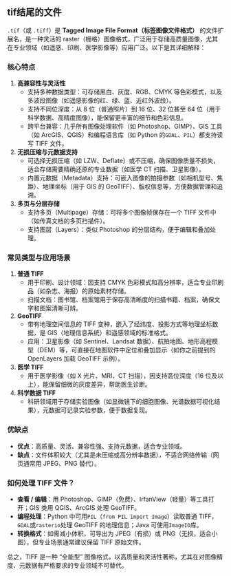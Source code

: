 

## tif结尾的文件

`.tif`（或 `.tiff`）是 **Tagged Image File Format（标签图像文件格式）** 的文件扩展名，是一种灵活的 raster（栅格）图像格式，广泛用于存储高质量图像，尤其在专业领域（如遥感、印刷、医学影像等）应用广泛。以下是其详细解释：

### 核心特点

1. **高兼容性与灵活性**
   - 支持多种数据类型：可存储黑白、灰度、RGB、CMYK 等色彩模式，以及多波段图像（如遥感影像的红、绿、蓝、近红外波段）。
   - 支持不同位深度：从 8 位（普通照片）到 16 位、32 位甚至 64 位（用于科学数据、高精度图像），能保留更丰富的细节和色彩信息。
   - 跨平台兼容：几乎所有图像处理软件（如 Photoshop、GIMP）、GIS 工具（如 ArcGIS、QGIS）和编程语言库（如 Python 的`GDAL`、`PIL`）都支持读写 TIFF 文件。
2. **无损压缩与元数据支持**
   - 可选择无损压缩（如 LZW、Deflate）或不压缩，确保图像质量不损失，适合存储需要精确还原的专业数据（如医学 CT 扫描、卫星影像）。
   - 内置元数据（Metadata）支持：可嵌入图像的拍摄参数（如相机型号、焦距）、地理坐标（用于 GIS 的 GeoTIFF）、版权信息等，方便数据管理和追溯。
3. **多页与分层存储**
   - 支持多页（Multipage）存储：可将多个图像帧保存在一个 TIFF 文件中（如传真文档的多页扫描件）。
   - 支持图层（Layers）：类似 Photoshop 的分层结构，便于编辑和叠加处理。

### 常见类型与应用场景

1. **普通 TIFF**
   - 用于印刷、设计领域：因支持 CMYK 色彩模式和高分辨率，适合专业印刷品（如杂志、海报）的原始素材存储。
   - 扫描文档：图书馆、档案馆用于保存高清晰度的扫描书籍、档案，确保文字和图案清晰可辨。
2. **GeoTIFF**
   - 带有地理空间信息的 TIFF 变种，嵌入了经纬度、投影方式等地理坐标数据，是 GIS（地理信息系统）和遥感领域的标准格式。
   - 应用：卫星影像（如 Sentinel、Landsat 数据）、航拍地图、地形高程模型（DEM）等，可直接在地图软件中定位和叠加显示（如你之前提到的 OpenLayers 加载 GeoTIFF 示例）。
3. **医学 TIFF**
   - 用于医学影像（如 X 光片、MRI、CT 扫描），因支持高位深度（16 位及以上），能保留细微的灰度差异，帮助医生诊断。
4. **科学数据 TIFF**
   - 科研领域用于存储实验图像（如显微镜下的细胞图像、光谱数据可视化结果），元数据可记录实验参数，便于数据复现。

### 优缺点

- **优点**：高质量、灵活、兼容性强、支持元数据，适合专业领域。
- **缺点**：文件体积较大（尤其是未压缩或高分辨率数据），不适合网络传输（网页通常用 JPEG、PNG 替代）。

### 如何处理 TIFF 文件？

- **查看 / 编辑**：用 Photoshop、GIMP（免费）、IrfanView（轻量）等工具打开；GIS 类用 QGIS、ArcGIS 处理 GeoTIFF。
- **编程处理**：Python 中可用`PIL`（`from PIL import Image`）读取普通 TIFF，`GDAL`或`rasterio`处理 GeoTIFF 的地理信息；Java 可使用`ImageIO`库。
- **转换格式**：如需减小体积，可导出为 JPEG（有损）或 PNG（无损，适合小图），但专业场景通常建议保留 TIFF 原始文件。



总之，TIFF 是一种 “全能型” 图像格式，以高质量和灵活性著称，尤其在对图像精度、元数据有严格要求的专业领域不可替代。